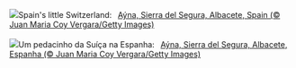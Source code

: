 ![](https://www.bing.com/th?id=OHR.AlbaceteSpain_EN-GB4279721479_UHD.jpg&w=1000)Spain's little Switzerland:&nbsp;&ensp;[Aýna, Sierra del Segura, Albacete, Spain (© Juan Maria Coy Vergara/Getty Images)](https://www.bing.com/th?id=OHR.AlbaceteSpain_EN-GB4279721479_UHD.jpg)
<br><br/>
![](https://www.bing.com/th?id=OHR.AlbaceteSpain_PT-BR1055348221_UHD.jpg&w=1000)Um pedacinho da Suíça na Espanha:&nbsp;&ensp;[Aýna, Sierra del Segura, Albacete, Espanha (© Juan Maria Coy Vergara/Getty Images)](https://www.bing.com/th?id=OHR.AlbaceteSpain_PT-BR1055348221_UHD.jpg)
<br><br/>
